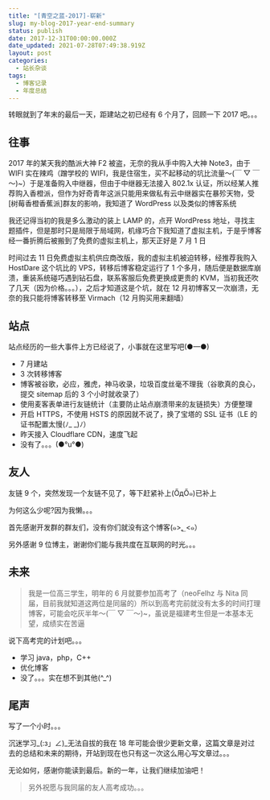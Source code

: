 ```yaml
---
title: "[青空之蓝-2017]-崭新"
slug: my-blog-2017-year-end-summary
status: publish
date: 2017-12-31T00:00:00.000Z
date_updated: 2021-07-28T07:49:38.919Z
layout: post
categories:
  - 站长杂谈
tags:
  - 博客记录
  - 年度总结
---
```


转眼就到了年末的最后一天，距建站之初已经有 6 个月了，回顾一下 2017 吧。。。

## 往事

2017 年的某天我的酷派大神 F2 被盗，无奈的我从手中购入大神 Note3，由于 WIFI 实在辣鸡（蹭学校的 WIFI，我是住宿生，买不起移动的坑比流量～(￣ ▽ ￣～)~）于是准备购入中继器，但由于中继器无法接入 802.1x 认证，所以经某人推荐购入香橙派，但作为好奇青年这派只能用来做私有云中继器实在暴殄天物，受\[树莓香橙香蕉派\]群友的影响，我知道了 WordPress 以及类似的博客系统

我还记得当初的我是多么激动的装上 LAMP 的，点开 WordPress 地址，寻找主题插件，但是那时只是局限于局域网，机缘巧合下我知道了虚拟主机，于是乎博客经一番折腾后被搬到了免费的虚拟主机上，那天正好是 7 月 1 日

时间过去 11 日免费虚拟主机供应商改版，我的虚拟主机被迫转移，经推荐我购入 HostDare 这个坑比的 VPS，转移后博客稳定运行了 1 个多月，随后便是数据库崩溃，重装系统碰巧遇到钻石盘，联系客服后免费更换成更贵的 KVM，当初我还吹了几天（因为价格。。。），之后才知道这是个坑，就在 12 月初博客又一次崩溃，无奈的我只能将博客转移至 Virmach（12 月购买用来翻墙）

## 站点

站点经历的一些大事件上方已经说了，小事就在这里写吧(●—●)

- 7 月建站
- 3 次转移博客
- 博客被谷歌，必应，雅虎，神马收录，垃圾百度丝毫不理我（谷歌真的良心，提交 sitemap 后的 3 个小时就收录了）
- 使用麦客表单进行友链统计（主要防止站点崩溃带来的友链损失）方便整理
- 开启 HTTPS，不使用 HSTS 的原因就不说了，换了宝塔的 SSL 证书（LE 的证书配置太慢(ﾉ\_ \_)ﾉ）
- 昨天接入 Cloudflare CDN，速度飞起
- 没有了。。。(●°u°●)

## 友人

友链 9 个，突然发现一个友链不见了，等下赶紧补上(ŐдŐ๑)已补上

为何这么少呢?因为我懒。。。

首先感谢开发群的群友们，没有你们就没有这个博客(๑\>؂\<๑）

另外感谢 9 位博主，谢谢你们能与我共度在互联网的时光。。。

## 未来

> 我是一位高三学生，明年的 6 月就要参加高考了（neoFelhz 与 Nita 同届，目前我就知道这两位是同届的）所以到高考完前就没有太多的时间打理博客，可能会吃灰半年～(￣ ▽ ￣～)~，虽说是福建考生但是一本基本无望，成绩实在苦逼

说下高考完的计划吧。。。

- 学习 java，php，C++
- 优化博客
- 没了。。。实在想不到其他(^\_^)

## 尾声

写了一个小时。。。

沉迷学习\_(:з」∠)\_无法自拔的我在 18 年可能会很少更新文章，这篇文章是对过去的总结和未来的期待，开站到现在也只有这一次这么用心写文章过。。。

无论如何，感谢你能读到最后。新的一年，让我们继续加油吧！

> 另外祝愿与我同届的友人高考成功。。。
